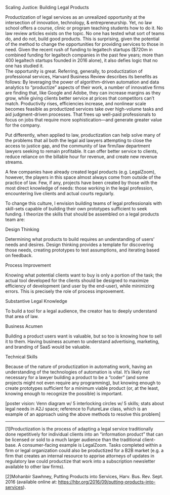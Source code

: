 Scaling Justice: Building Legal Products

Productization of legal services as an unrealized opportunity at the intersection of innovation, technology, & entrepreneurship. Yet, no law school offers a course, clinic or program teaching students how to do it. No law review articles exists on the topic. No one has tested what sort of teams do, and do not, build good products.
This is surprising, given the potential of the method to change the opportunities for providing services to those in need. Given the recent rush of funding to legaltech startups ($720m in combined funding for legaltech companies in the past few years; more than 400 legaltech startups founded in 2016 alone), it also defies logic that no one has studied it.  
The opportunity is great.  Referring, generally, to productization of professional services, Harvard Business Review describes its benefits as follows:
By leveraging the power of algorithm-driven automation and data analytics to “productize” aspects of their work, a number of innovative firms are finding that, like Google and Adobe, they can increase margins as they grow, while giving clients better service at prices that competitors can’t match. Productivity rises, efficiencies increase, and nonlinear scale becomes feasible as productized services take over high-volume tasks and aid judgment-driven processes. That frees up well-paid professionals to focus on jobs that require more sophistication—and generate greater value for the company.

Put differently, when applied to law, productization can help solve many of the problems that ail both the legal aid lawyers attempting to close the access to justice gap, and the community of law firm/law department lawyers seeking to remain profitable. It can offer better service to clients, reduce reliance on the billable hour for revenue, and create new revenue streams. 

A few companies have already created legal products (e.g. LegalZoom), however, the players in this space almost always come from outside of the practice of law.  Few, if any, projects have been created by those with the most direct knowledge of needs: those working in the legal profession, encountering live clients and actual courts regularly.  

To change this culture, I envision building teams of legal professionals with skill-sets capable of building their own prototypes sufficient to seek funding. I theorize the skills that should be assembled on a legal products team are:

Design Thinking   

Determining what products to build requires an understanding of users’ needs and desires. Design thinking provides a template for discovering those needs, creating prototypes to test assumptions, and iterating based on feedback.

Process Improvement          

Knowing what potential clients want to buy is only a portion of the task; the actual tool developed for the clients should be designed to maximize efficiency of development (and user by the end-user), while minimizing errors. This is precisely the role of process improvement. 

Substantive Legal Knowledge

To build a tool for a legal audience, the creator has to deeply understand that area of law.

Business Acumen	

Building a product users want is valuable, but so too is knowing how to sell it to them.  Having business acumen to understand advertising, marketing, and branding of SaaS would be valuable.

Technical Skills

Because of the nature of productization in automating work, having an understanding of the technologies of automation is vital. It’s likely not necessary for a lawyer building a product to be a “coder” (and some projects might not even require any programming), but knowing enough to create prototypes sufficient for a minimum viable product (or, at the least, knowing enough to recognize the possible) is important.

[poster vision: Venn diagram w/ 5 interlocking circles w/ 5 skills; stats about legal needs in A2J space; reference to FutureLaw class, which is an example of an approach using the above methods to resolve this problem]

---

[1]Productization is the process of adapting a legal service traditionally done repetitively for individual clients into an “information product” that can be licensed or sold to a much larger audience than the traditional client-base. A consumer-facing example is LegalZoom.  Tasks completed within a firm or legal organization could also be productized for a B2B market (e.g. a firm that creates an internal resource to apprise attorneys of updates in regulatory law could productize that work into a subscription newsletter available to other law firms). 

[2]Mohanbir Sawhney, Putting Products into Services, Harv. Bus. Rev. Sept. 2016 (available online at: https://hbr.org/2016/09/putting-products-into-services). 

